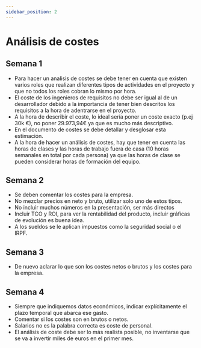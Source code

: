 ```yaml
---
sidebar_position: 2
---
```


# Análisis de costes
## Semana 1
- Para hacer un analisis de costes se debe tener en cuenta que existen varios roles que realizan diferentes tipos de actividades en el proyecto y que no todos los roles cobran lo mismo por hora.
- El coste de los ingenieros de requisitos no debe ser igual al de un desarrollador debido a la importancia de tener bien descritos los requisitos a la hora de adentrarse en el proyecto.
- A la hora de describir el coste, lo ideal sería poner un coste exacto (p.ej 30k €), no poner 29.973,94€ ya que es mucho más descriptivo. 
- En el documento de costes se debe detallar y desglosar esta estimación.
- A la hora de hacer un análisis de costes, hay que tener en cuenta las horas de clases y las horas de trabajo fuera de casa (10 horas semanales en total por cada persona) ya que las horas de clase se pueden considerar horas de formación del equipo.

## Semana 2
- Se deben comentar los costes para la empresa.
- No mezclar precios en neto y bruto, utilizar solo uno de estos tipos.
- No incluir muchos números en la presentación, ser más directos 
- Incluir TCO y ROI, para ver la rentabilidad del producto, incluir gráficas de evolución es buena idea.
- A los sueldos se le aplican impuestos como la seguridad social o el IRPF.

## Semana 3
- De nuevo aclarar lo que son los costes netos o brutos y los costes para la empresa.

## Semana 4
- Siempre que indiquemos datos económicos, indicar explícitamente el plazo temporal que abarca ese gasto.
- Comentar si los costes son en brutos o netos.
- Salarios no es la palabra correcta es coste de personal.
- El análisis de coste debe ser lo más realista posible, no inventarse que se va a invertir miles de euros en el primer mes.